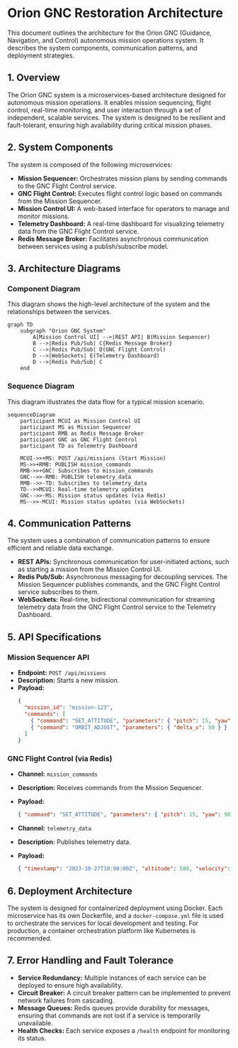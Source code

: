 # Orion GNC Restoration Architecture

This document outlines the architecture for the Orion GNC (Guidance, Navigation, and Control) autonomous mission operations system. It describes the system components, communication patterns, and deployment strategies.

## 1. Overview

The Orion GNC system is a microservices-based architecture designed for autonomous mission operations. It enables mission sequencing, flight control, real-time monitoring, and user interaction through a set of independent, scalable services. The system is designed to be resilient and fault-tolerant, ensuring high availability during critical mission phases.

## 2. System Components

The system is composed of the following microservices:

*   **Mission Sequencer:** Orchestrates mission plans by sending commands to the GNC Flight Control service.
*   **GNC Flight Control:** Executes flight control logic based on commands from the Mission Sequencer.
*   **Mission Control UI:** A web-based interface for operators to manage and monitor missions.
*   **Telemetry Dashboard:** A real-time dashboard for visualizing telemetry data from the GNC Flight Control service.
*   **Redis Message Broker:** Facilitates asynchronous communication between services using a publish/subscribe model.

## 3. Architecture Diagrams

### Component Diagram

This diagram shows the high-level architecture of the system and the relationships between the services.

```mermaid
graph TD
    subgraph "Orion GNC System"
        A[Mission Control UI] -->|REST API| B(Mission Sequencer)
        B -->|Redis Pub/Sub| C{Redis Message Broker}
        C -->|Redis Pub/Sub| D(GNC Flight Control)
        D -->|WebSockets| E(Telemetry Dashboard)
        D -->|Redis Pub/Sub| C
    end
```

### Sequence Diagram

This diagram illustrates the data flow for a typical mission scenario.

```mermaid
sequenceDiagram
    participant MCUI as Mission Control UI
    participant MS as Mission Sequencer
    participant RMB as Redis Message Broker
    participant GNC as GNC Flight Control
    participant TD as Telemetry Dashboard

    MCUI->>+MS: POST /api/missions (Start Mission)
    MS->>+RMB: PUBLISH mission_commands
    RMB->>+GNC: Subscribes to mission_commands
    GNC-->>-RMB: PUBLISH telemetry_data
    RMB-->>-TD: Subscribes to telemetry_data
    TD-->>MCUI: Real-time telemetry updates
    GNC-->>-MS: Mission status updates (via Redis)
    MS-->>-MCUI: Mission status updates (via WebSockets)
```

## 4. Communication Patterns

The system uses a combination of communication patterns to ensure efficient and reliable data exchange.

*   **REST APIs:** Synchronous communication for user-initiated actions, such as starting a mission from the Mission Control UI.
*   **Redis Pub/Sub:** Asynchronous messaging for decoupling services. The Mission Sequencer publishes commands, and the GNC Flight Control service subscribes to them.
*   **WebSockets:** Real-time, bidirectional communication for streaming telemetry data from the GNC Flight Control service to the Telemetry Dashboard.

## 5. API Specifications

### Mission Sequencer API

*   **Endpoint:** `POST /api/missions`
*   **Description:** Starts a new mission.
*   **Payload:**
    ```json
    {
      "mission_id": "mission-123",
      "commands": [
        { "command": "SET_ATTITUDE", "parameters": { "pitch": 15, "yaw": 90 } },
        { "command": "ORBIT_ADJUST", "parameters": { "delta_v": 50 } }
      ]
    }
    ```

### GNC Flight Control (via Redis)

*   **Channel:** `mission_commands`
*   **Description:** Receives commands from the Mission Sequencer.
*   **Payload:**
    ```json
    { "command": "SET_ATTITUDE", "parameters": { "pitch": 15, "yaw": 90 } }
    ```

*   **Channel:** `telemetry_data`
*   **Description:** Publishes telemetry data.
*   **Payload:**
    ```json
    { "timestamp": "2023-10-27T10:00:00Z", "altitude": 500, "velocity": 7800 }
    ```

## 6. Deployment Architecture

The system is designed for containerized deployment using Docker. Each microservice has its own Dockerfile, and a `docker-compose.yml` file is used to orchestrate the services for local development and testing. For production, a container orchestration platform like Kubernetes is recommended.

## 7. Error Handling and Fault Tolerance

*   **Service Redundancy:** Multiple instances of each service can be deployed to ensure high availability.
*   **Circuit Breaker:** A circuit breaker pattern can be implemented to prevent network failures from cascading.
*   **Message Queues:** Redis queues provide durability for messages, ensuring that commands are not lost if a service is temporarily unavailable.
*   **Health Checks:** Each service exposes a `/health` endpoint for monitoring its status.